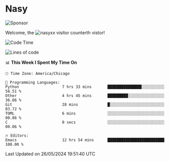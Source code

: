 # Nasy

<!--
<p align="center">
<img height="200" src="https://github-readme-stats.vercel.app/api?username=nasyxx&count_private=true&show_icons=true&theme=dracula&include_all_commits=true"/>
<img height="200" src="https://github-readme-stats.vercel.app/api/top-langs/?username=nasyxx&theme=dracula&hide=html,jupyter+notebook&count_private=true&show_icons=true"/>
</p>

  
----------------
-->

![Sponsor](https://img.shields.io/static/v1.svg?label=Sponsor&message=%E2%9D%A4&logo=GitHub&style=flat&color=pink)
 
Welcome, the ![nasyxx visitor counter](https://count.getloli.com/get/@nasyxx?theme=rule34)th vistor!
 
<!--START_SECTION:waka-->
![Code Time](http://img.shields.io/badge/Code%20Time-4%2C471%20hrs%2046%20mins-blue)

![Lines of code](https://img.shields.io/badge/From%20Hello%20World%20I%27ve%20Written-6.3%20million%20lines%20of%20code-blue)

📊 **This Week I Spent My Time On** 

```text
🕑︎ Time Zone: America/Chicago

💬 Programming Languages: 
Python                   7 hrs 33 mins       ███████████████░░░░░░░░░░   58.51 % 
Other                    4 hrs 45 mins       █████████░░░░░░░░░░░░░░░░   36.86 % 
Git                      28 mins             █░░░░░░░░░░░░░░░░░░░░░░░░   03.72 % 
TOML                     6 mins              ░░░░░░░░░░░░░░░░░░░░░░░░░   00.86 % 
C                        0 secs              ░░░░░░░░░░░░░░░░░░░░░░░░░   00.06 % 

🔥 Editors: 
Emacs                    12 hrs 54 mins      █████████████████████████   100.00 % 
```


 Last Updated on 26/05/2024 19:51:40 UTC
<!--END_SECTION:waka-->

<!-- ![visitors](https://visitor-badge.laobi.icu/badge?page_id=nasyxx.nasyxx) -->
